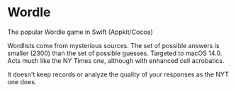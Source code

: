 # Wordle
The popular Wordle game in Swift (Appkit/Cocoa)

Wordlists come from mysterious sources.  The set of possible answers is smaller (2300) than the set of possible guesses.
Targeted to macOS 14.0.  Acts much like the NY Times one, although with enhanced cell acrobatics. 

It doesn't keep records or analyze the quality of your responses as the NYT one does.
